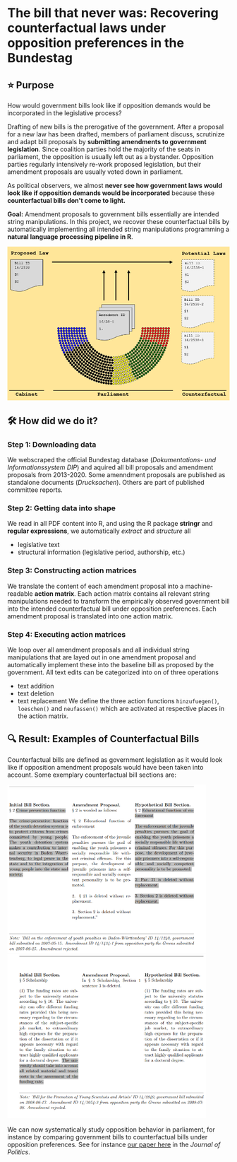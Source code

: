 # The bill that never was: Recovering counterfactual laws under opposition preferences in the Bundestag
## :star: Purpose 

How would government bills look like if opposition demands would be incorporated in the legislative process?

Drafting of new bills is the prerogative of the government. After a proposal for a new law has been drafted, members of parliament discuss, scrutinize and adapt bill proposals by **submitting amendments to government legislation**. Since coalition parties hold the majority of the seats in parliament, the opposition is usually left out as a bystander. Opposition parties regularly intensively re-work proposed legislation, but their amendment proposals are usually voted down in parliament. 

As political observers, we almost **never see how government laws would look like if opposition demands would be incorporated** because these **counterfactual bills don't come to light.** 

**Goal:** Amendment proposals to government bills essentially are intended string manipulations. In this project, we recover these counterfactual bills by automatically implementing all intended string manipulations programming a **natural language processing pipeline in R**. 

<p float="left">
  <img src="flowchart.png" width="700" />
</p>

## 🛠 How did we do it?
### Step 1: Downloading data 
We webscraped the official Bundestag database (*Dokumentations- und Informationssystem DIP*) and aquired all bill proposals and amendment proposals from 2013-2020. Some amenndment proposals are published as standalone documents (*Drucksachen*). Others are part of published committee reports. 

### Step 2: Getting data into shape
We read in all PDF content into R, and using the R package **stringr** and **regular expressions**, we automatically *extract* and *structure* all 
- legislative text
- structural information (legislative period, authorship, etc.)

### Step 3: Constructing action matrices
We translate the content of each amendment proposal into a machine-readable **action matrix**. Each action matrix contains all relevant string manipulations needed to transform the empirically observed government bill into the intended counterfactual bill under opposition preferences. Each amendment proposal is translated into one action matrix. 

### Step 4: Executing action matrices
We loop over all amendment proposals and all individual string manipulations that are layed out in one amendment proposal and automatically implement these into the baseline bill as proposed by the government. All text edits can be categorized into on of three operations
- text addition 
- text deletion 
- text replacement 
We define the three action functions `hinzufuegen()`, `loeschen()` and `neufassen()` which are activated at respective places in the action matrix. 

## :mag: Result: Examples of Counterfactual Bills 
Counterfactual bills are defined as government legislation as it would look like if opposition amendment proposals would have been taken into account. Some exemplary counterfactual bill sections are: 

<p float="left">
  <img src="counter1.png" width="450" />
  <img src="counter2.png" width="450" /> 
</p>

We can now systematically study opposition behavior in parliament, for instance by comparing government bills to counterfactual bills under opposition preferences. See for instance [our paper here](https://www.journals.uchicago.edu/doi/10.1086/720649) in the *Journal of Politics*. 

